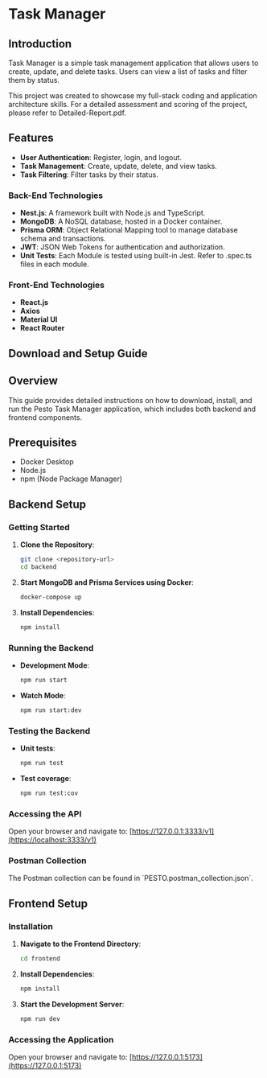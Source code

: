 # Task Manager

## Introduction

Task Manager is a simple task management application that allows users to create, update, and delete tasks. Users can view a list of tasks and filter them by status.

This project was created to showcase my full-stack coding and application architecture skills. For a detailed assessment and scoring of the project, please refer to Detailed-Report.pdf.

## Features

- **User Authentication**: Register, login, and logout.
- **Task Management**: Create, update, delete, and view tasks.
- **Task Filtering**: Filter tasks by their status.

### Back-End Technologies

- **Nest.js**: A framework built with Node.js and TypeScript.
- **MongoDB**: A NoSQL database, hosted in a Docker container.
- **Prisma ORM**: Object Relational Mapping tool to manage database schema and transactions.
- **JWT**: JSON Web Tokens for authentication and authorization.
- **Unit Tests**: Each Module is tested using built-in Jest. Refer to .spec.ts files in each module.

### Front-End Technologies

- **React.js**
- **Axios**
- **Material UI**
- **React Router**

## Download and Setup Guide

## Overview

This guide provides detailed instructions on how to download, install, and run the Pesto Task Manager application, which includes both backend and frontend components.

## Prerequisites

- Docker Desktop
- Node.js
- npm (Node Package Manager)

## Backend Setup

### Getting Started

1. **Clone the Repository**:

   ```bash
   git clone <repository-url>
   cd backend
   ```

2. **Start MongoDB and Prisma Services using Docker**:

   ```bash
   docker-compose up
   ```

3. **Install Dependencies**:

   ```bash
   npm install
   ```

### Running the Backend

- **Development Mode**:

  ```bash
  npm run start
  ```

- **Watch Mode**:

  ```bash
  npm run start:dev
  ```

### Testing the Backend

- **Unit tests**:

  ```bash
  npm run test
  ```

- **Test coverage**:

  ```bash
  npm run test:cov
  ```

### Accessing the API

Open your browser and navigate to:
[https://127.0.0.1:3333/v1](https://localhost:3333/v1)

### Postman Collection

The Postman collection can be found in \`PESTO.postman_collection.json\`.

## Frontend Setup

### Installation

1. **Navigate to the Frontend Directory**:

   ```bash
   cd frontend
   ```

2. **Install Dependencies**:

   ```bash
   npm install
   ```

3. **Start the Development Server**:

   ```bash
   npm run dev
   ```

### Accessing the Application

Open your browser and navigate to:
[https://127.0.0.1:5173](https://127.0.0.1:5173)
